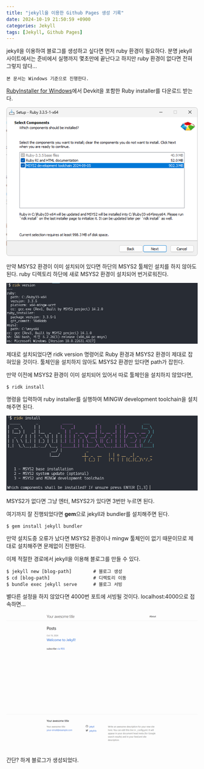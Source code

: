 ```yaml
---
title: "jekyll을 이용한 Github Pages 생성 기록"
date: 2024-10-19 21:50:59 +0900
categories: Jekyll
tags: [Jekyll, Github Pages]
---
```


jekyll을 이용하여 블로그를 생성하고 싶다면 먼저 ruby 환경이 필요하다. 분명 jekyll 사이트에서는 준비에서 실행까지 몇초만에 끝난다고 하지만 ruby 환경이 없다면 전혀 그렇지 않다...

    본 문서는 Windows 기준으로 진행한다.

[RubyInstaller for Windows](https://rubyinstaller.org/downloads/)에서 Devkit을 포함한 Ruby installer를 다운로드 받는다.

![rubyinstaller](/assets/images/2024-10-19/ruby-installer.png)

만약 MSYS2 환경이 이미 설치되어 있다면 하단의 MSYS2 툴체인 설치를 하지 않아도 된다. ruby 디렉토리 하단에 새로 MSYS2 환경이 설치되어 번거로워진다.

![ridk-version](/assets/images/2024-10-19/ridk-version.png)

제대로 설치되었다면 ridk version 명령어로 Ruby 환경과 MSYS2 환경이 제대로 잡혀있을 것이다. 툴체인을 설치하지 않아도 MSYS2 환경만 있다면 path가 잡힌다.

만약 이전에 MSYS2 환경이 이미 설치되어 있어서 따로 툴체인을 설치하지 않았다면,

```shell
$ ridk install
```

명령을 입력하여 ruby installer를 실행하여 MINGW development toolchain을 설치해주면 된다.

![ridk-install](/assets/images/2024-10-19/ridk-install.png)

MSYS2가 없다면 그냥 엔터, MSYS2가 있다면 3번만 누르면 된다.

여기까지 잘 진행되었다면 **gem**으로 jekyll과 bundler를 설치해주면 된다.

```shell
$ gem install jekyll bundler
```

만약 설치도중 오류가 났다면 MSYS2 환경이나 mingw 툴체인이 없기 때문이므로 제대로 설치해주면 문제없이 진행된다.

이제 적절한 경로에서 jekyll을 이용해 블로그를 만들 수 있다.

```shell
$ jekyll new [blog-path]        # 블로그 생성
$ cd [blog-path]                # 디렉토리 이동
$ bundle exec jekyll serve      # 블로그 서빙
```

별다른 설정을 하지 않았다면 4000번 포트에 서빙될 것이다. localhost:4000으로 접속하면...

![initial-jekyll](/assets/images/2024-10-19/initial-jekyll.png)

간단? 하게 블로그가 생성되었다.
